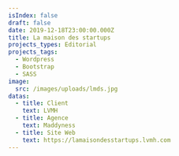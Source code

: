 ```yaml
---
isIndex: false
draft: false
date: 2019-12-18T23:00:00.000Z
title: La maison des startups
projects_types: Editorial
projects_tags:
  - Wordpress
  - Bootstrap
  - SASS
image:
  src: /images/uploads/lmds.jpg
datas:
  - title: Client
    text: LVMH
  - title: Agence
    text: Maddyness
  - title: Site Web
    text: https://lamaisondesstartups.lvmh.com
---
```

